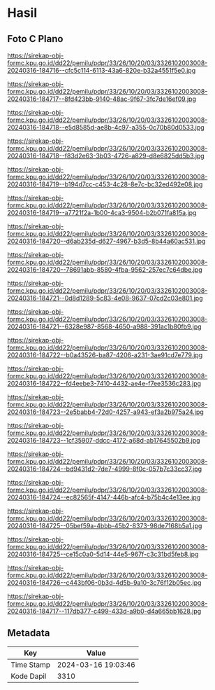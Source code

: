 # Hasil

## Foto C Plano

https://sirekap-obj-formc.kpu.go.id/dd22/pemilu/pdpr/33/26/10/20/03/3326102003008-20240316-184716--cfc5c114-6113-43a6-820e-b32a4551f5e0.jpg

https://sirekap-obj-formc.kpu.go.id/dd22/pemilu/pdpr/33/26/10/20/03/3326102003008-20240316-184717--8fd423bb-9140-48ac-9f67-3fc7de16ef09.jpg

https://sirekap-obj-formc.kpu.go.id/dd22/pemilu/pdpr/33/26/10/20/03/3326102003008-20240316-184718--e5d8585d-ae8b-4c97-a355-0c70b80d0533.jpg

https://sirekap-obj-formc.kpu.go.id/dd22/pemilu/pdpr/33/26/10/20/03/3326102003008-20240316-184718--f83d2e63-3b03-4726-a829-d8e6825dd5b3.jpg

https://sirekap-obj-formc.kpu.go.id/dd22/pemilu/pdpr/33/26/10/20/03/3326102003008-20240316-184719--b194d7cc-c453-4c28-8e7c-bc32ed492e08.jpg

https://sirekap-obj-formc.kpu.go.id/dd22/pemilu/pdpr/33/26/10/20/03/3326102003008-20240316-184719--a7721f2a-1b00-4ca3-9504-b2b071fa815a.jpg

https://sirekap-obj-formc.kpu.go.id/dd22/pemilu/pdpr/33/26/10/20/03/3326102003008-20240316-184720--d6ab235d-d627-4967-b3d5-8b44a60ac531.jpg

https://sirekap-obj-formc.kpu.go.id/dd22/pemilu/pdpr/33/26/10/20/03/3326102003008-20240316-184720--78691abb-8580-4fba-9562-257ec7c64dbe.jpg

https://sirekap-obj-formc.kpu.go.id/dd22/pemilu/pdpr/33/26/10/20/03/3326102003008-20240316-184721--0d8d1289-5c83-4e08-9637-07cd2c03e801.jpg

https://sirekap-obj-formc.kpu.go.id/dd22/pemilu/pdpr/33/26/10/20/03/3326102003008-20240316-184721--6328e987-8568-4650-a988-391ac1b80fb9.jpg

https://sirekap-obj-formc.kpu.go.id/dd22/pemilu/pdpr/33/26/10/20/03/3326102003008-20240316-184722--b0a43526-ba87-4206-a231-3ae91cd7e779.jpg

https://sirekap-obj-formc.kpu.go.id/dd22/pemilu/pdpr/33/26/10/20/03/3326102003008-20240316-184722--fd4eebe3-7410-4432-ae4e-f7ee3536c283.jpg

https://sirekap-obj-formc.kpu.go.id/dd22/pemilu/pdpr/33/26/10/20/03/3326102003008-20240316-184723--2e5babb4-72d0-4257-a943-ef3a2b975a24.jpg

https://sirekap-obj-formc.kpu.go.id/dd22/pemilu/pdpr/33/26/10/20/03/3326102003008-20240316-184723--1cf35907-ddcc-4172-a68d-ab17645502b9.jpg

https://sirekap-obj-formc.kpu.go.id/dd22/pemilu/pdpr/33/26/10/20/03/3326102003008-20240316-184724--bd9431d2-7de7-4999-8f0c-057b7c33cc37.jpg

https://sirekap-obj-formc.kpu.go.id/dd22/pemilu/pdpr/33/26/10/20/03/3326102003008-20240316-184724--ec82565f-4147-446b-afc4-b75b4c4e13ee.jpg

https://sirekap-obj-formc.kpu.go.id/dd22/pemilu/pdpr/33/26/10/20/03/3326102003008-20240316-184725--05bef59a-4bbb-45b2-8373-98de7168b5a1.jpg

https://sirekap-obj-formc.kpu.go.id/dd22/pemilu/pdpr/33/26/10/20/03/3326102003008-20240316-184725--ce15c0a0-5d14-44e5-967f-c3c31bd5feb8.jpg

https://sirekap-obj-formc.kpu.go.id/dd22/pemilu/pdpr/33/26/10/20/03/3326102003008-20240316-184726--c443bf06-0b3d-4d5b-9a10-3c76f12b05ec.jpg

https://sirekap-obj-formc.kpu.go.id/dd22/pemilu/pdpr/33/26/10/20/03/3326102003008-20240316-184717--117db377-c499-433d-a9b0-d4a665bb1628.jpg


## Metadata

| Key        | Value               |
| ---------- | ------------------- |
| Time Stamp | 2024-03-16 19:03:46 |
| Kode Dapil | 3310                |



